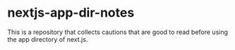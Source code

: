 # nextjs-app-dir-notes
This is a repository that collects cautions that are good to read before using the app directory of next.js.
